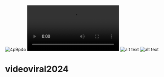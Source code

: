 ![4p9p4o](https://github.com/user-attachments/assets/e8a4f17e-99ef-4675-8920-cec8302c68c3)
![alt text](https://github.com/Binzqt/videoviral2024/blob/main/e1ea526ded70486fbce0eedd8b5563e7.mov?raw=true)
![alt text](?raw=true)
![alt text](?raw=true)


# videoviral2024
